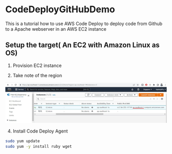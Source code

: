# CodeDeployGitHubDemo
This is a tutorial how to use AWS Code Deploy to deploy code from Github to a Apache webserver in an AWS EC2 instance

## Setup the target( An EC2 with Amazon Linux as OS)
1. Provision EC2 instance

2. Take note of the region

![region](images/aws-ec2-region.jpg)

4. Install Code Deploy Agent
```sh
sudo yum update
sudo yum -y install ruby wget
```
